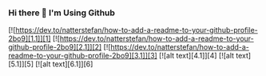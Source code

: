 ### Hi there 👋 I'm Using Github

<!--
**TecgArage/TecgArage** is a ✨ _special_ ✨ repository because its `README.md` (this file) appears on your GitHub profile.

Here are some ideas to get you started:
-->

[![https://dev.to/natterstefan/how-to-add-a-readme-to-your-github-profile-2bo9][1.1]][1]
[![https://dev.to/natterstefan/how-to-add-a-readme-to-your-github-profile-2bo9][2.1]][2]
[![https://dev.to/natterstefan/how-to-add-a-readme-to-your-github-profile-2bo9][3.1]][3]
[![alt text][4.1]][4]
[![alt text][5.1]][5]
[![alt text][6.1]][6]


<!--
🔭 I’m currently working on ...
 🌱 I’m currently learning ...
 👯 I’m looking to collaborate on ...
 🤔 I’m looking for help with ...
 💬 Ask me about ...
 📫 How to reach me: ...
 😄 Pronouns: ...
 ⚡ Fun fact: ...
-->

